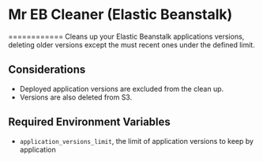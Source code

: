 # Mr EB Cleaner (Elastic Beanstalk)
============
Cleans up your Elastic Beanstalk applications versions, deleting older versions except the must recent ones under the defined limit.

## Considerations
* Deployed application versions are excluded from the clean up.
* Versions are also deleted from S3.

## Required Environment Variables
* `application_versions_limit`, the limit of application versions to keep by application 